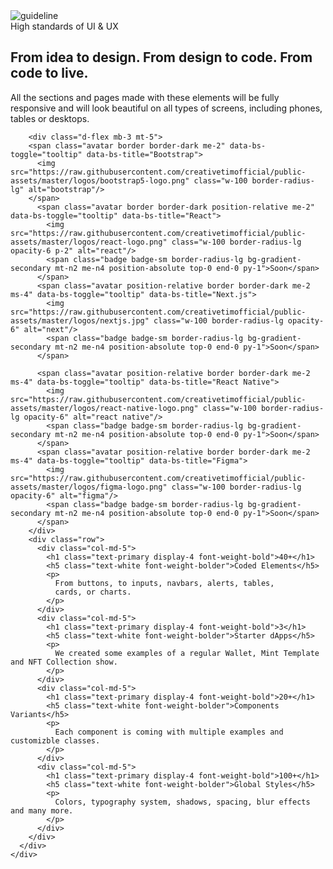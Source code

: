 <section class="py-3 mt-7 position-relative overflow-hidden">
  <div class="container position-relative">
    <img src="{{root}}assets/img/guideline.png" class="w-60 position-absolute end-0 top-0 mt-n5 d-lg-block d-none me-n12" alt="guideline"/>
    <div class="row position-relative overflow-hidden mb-2">
      <div class="col-lg-7">
        <span class="text-primary font-weight-bold">High standards of UI & UX</span>
        <h2 class="text-white mt-1 font-weight-black display-6">From idea to design. From design to code. From code to live.</h2>
        <p>All the sections and pages made with these elements will be fully responsive and will look beautiful on all types of screens, including phones, tables or desktops.</p>

        <div class="d-flex mb-3 mt-5">
        <span class="avatar border border-dark me-2" data-bs-toggle="tooltip" data-bs-title="Bootstrap">
          <img src="https://raw.githubusercontent.com/creativetimofficial/public-assets/master/logos/bootstrap5-logo.png" class="w-100 border-radius-lg" alt="bootstrap"/>
        </span>
          <span class="avatar border border-dark position-relative me-2" data-bs-toggle="tooltip" data-bs-title="React">
            <img src="https://raw.githubusercontent.com/creativetimofficial/public-assets/master/logos/react-logo.png" class="w-100 border-radius-lg opacity-6 p-2" alt="react"/>
            <span class="badge badge-sm border-radius-lg bg-gradient-secondary mt-n2 me-n4 position-absolute top-0 end-0 py-1">Soon</span>
          </span>
          <span class="avatar position-relative border border-dark me-2 ms-4" data-bs-toggle="tooltip" data-bs-title="Next.js">
            <img src="https://raw.githubusercontent.com/creativetimofficial/public-assets/master/logos/nextjs.jpg" class="w-100 border-radius-lg opacity-6" alt="next"/>
            <span class="badge badge-sm border-radius-lg bg-gradient-secondary mt-n2 me-n4 position-absolute top-0 end-0 py-1">Soon</span>
          </span>

          <span class="avatar position-relative border border-dark me-2 ms-4" data-bs-toggle="tooltip" data-bs-title="React Native">
            <img src="https://raw.githubusercontent.com/creativetimofficial/public-assets/master/logos/react-native-logo.png" class="w-100 border-radius-lg opacity-6" alt="react native"/>
            <span class="badge badge-sm border-radius-lg bg-gradient-secondary mt-n2 me-n4 position-absolute top-0 end-0 py-1">Soon</span>
          </span>
          <span class="avatar position-relative border border-dark me-2 ms-4" data-bs-toggle="tooltip" data-bs-title="Figma">
            <img src="https://raw.githubusercontent.com/creativetimofficial/public-assets/master/logos/figma-logo.png" class="w-100 border-radius-lg opacity-6" alt="figma"/>
            <span class="badge badge-sm border-radius-lg bg-gradient-secondary mt-n2 me-n4 position-absolute top-0 end-0 py-1">Soon</span>
          </span>
        </div>
        <div class="row">
          <div class="col-md-5">
            <h1 class="text-primary display-4 font-weight-bold">40+</h1>
            <h5 class="text-white font-weight-bolder">Coded Elements</h5>
            <p>
              From buttons, to inputs, navbars, alerts, tables,
              cards, or charts.
            </p>
          </div>
          <div class="col-md-5">
            <h1 class="text-primary display-4 font-weight-bold">3</h1>
            <h5 class="text-white font-weight-bolder">Starter dApps</h5>
            <p>
              We created some examples of a regular Wallet, Mint Template and NFT Collection show.
            </p>
          </div>
          <div class="col-md-5">
            <h1 class="text-primary display-4 font-weight-bold">20+</h1>
            <h5 class="text-white font-weight-bolder">Components Variants</h5>
            <p>
              Each component is coming with multiple examples and customizble classes.
            </p>
          </div>
          <div class="col-md-5">
            <h1 class="text-primary display-4 font-weight-bold">100+</h1>
            <h5 class="text-white font-weight-bolder">Global Styles</h5>
            <p>
              Colors, typography system, shadows, spacing, blur effects and many more.
            </p>
          </div>
        </div>
      </div>
    </div>
  </div>
</section>
